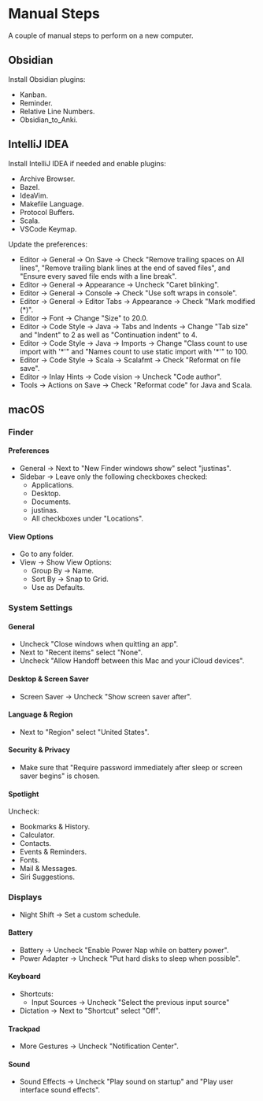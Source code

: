 # Manual Steps

A couple of manual steps to perform on a new computer.

## Obsidian

Install Obsidian plugins:

* Kanban.
* Reminder.
* Relative Line Numbers.
* Obsidian_to_Anki.

## IntelliJ IDEA

Install IntelliJ IDEA if needed and enable plugins:

* Archive Browser.
* Bazel.
* IdeaVim.
* Makefile Language.
* Protocol Buffers.
* Scala.
* VSCode Keymap.

Update the preferences:

* Editor -> General -> On Save -> Check "Remove trailing spaces on All lines",
  "Remove trailing blank lines at the end of saved files", and "Ensure every
  saved file ends with a line break".
* Editor -> General -> Appearance -> Uncheck "Caret blinking".
* Editor -> General -> Console -> Check "Use soft wraps in console".
* Editor -> General -> Editor Tabs -> Appearance -> Check "Mark modified (*)".
* Editor -> Font -> Change "Size" to 20.0.
* Editor -> Code Style -> Java -> Tabs and Indents -> Change "Tab size" and
  "Indent" to 2 as well as "Continuation indent" to 4.
* Editor -> Code Style -> Java -> Imports -> Change "Class count to use import
  with '\*'" and "Names count to use static import with '*'" to 100.
* Editor -> Code Style -> Scala -> Scalafmt -> Check "Reformat on file save".
* Editor -> Inlay Hints -> Code vision -> Uncheck "Code author".
* Tools -> Actions on Save -> Check "Reformat code" for Java and Scala.

## macOS

### Finder

#### Preferences

* General -> Next to "New Finder windows show" select "justinas".
* Sidebar -> Leave only the following checkboxes checked:
    * Applications.
    * Desktop.
    * Documents.
    * justinas.
    * All checkboxes under "Locations".

#### View Options

* Go to any folder.
* View -> Show View Options:
    * Group By -> Name.
    * Sort By -> Snap to Grid.
    * Use as Defaults.

### System Settings

#### General

* Uncheck "Close windows when quitting an app".
* Next to "Recent items" select "None".
* Uncheck "Allow Handoff between this Mac and your iCloud devices".

#### Desktop & Screen Saver

* Screen Saver -> Uncheck "Show screen saver after".

#### Language & Region

* Next to "Region" select "United States".

#### Security & Privacy

* Make sure that "Require password immediately after sleep or screen saver
  begins" is chosen.

#### Spotlight

Uncheck:

* Bookmarks & History.
* Calculator.
* Contacts.
* Events & Reminders.
* Fonts.
* Mail & Messages.
* Siri Suggestions.

### Displays

* Night Shift -> Set a custom schedule.

#### Battery

* Battery -> Uncheck "Enable Power Nap while on battery power".
* Power Adapter -> Uncheck "Put hard disks to sleep when possible".

#### Keyboard

* Shortcuts:
    * Input Sources -> Uncheck "Select the previous input source"
* Dictation -> Next to "Shortcut" select "Off".

#### Trackpad

* More Gestures -> Uncheck "Notification Center".

#### Sound

* Sound Effects -> Uncheck "Play sound on startup" and "Play user interface sound
  effects".
